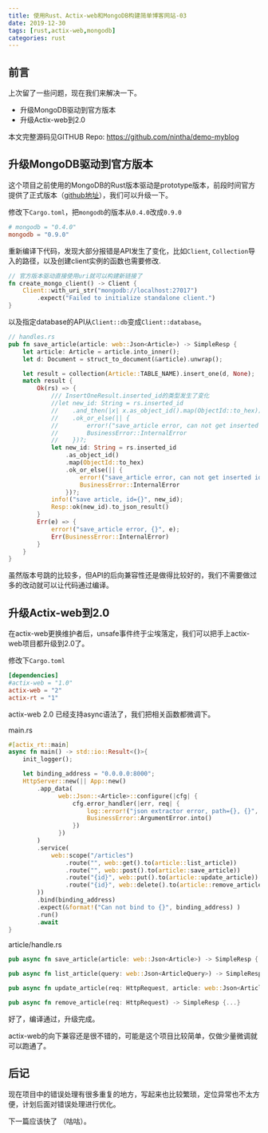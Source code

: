 ```yaml
---
title: 使用Rust、Actix-web和MongoDB构建简单博客网站-03
date: 2019-12-30
tags: [rust,actix-web,mongodb]
categories: rust
---
```


## 前言

上次留了一些问题，现在我们来解决一下。

- 升级MongoDB驱动到官方版本
- 升级Actix-web到2.0

本文完整源码见GITHUB Repo: https://github.com/nintha/demo-myblog
<!--more-->

## 升级MongoDB驱动到官方版本

这个项目之前使用的MongoDB的Rust版本驱动是prototype版本，前段时间官方提供了正式版本（[github地址](<https://github.com/mongodb/mongo-rust-driver>)），我们可以升级一下。

修改下`Cargo.toml`，把`mongodb`的版本从`0.4.0`改成`0.9.0`

```toml
# mongodb = "0.4.0"
mongodb = "0.9.0"
```

重新编译下代码，发现大部分报错是API发生了变化，比如`Client`, `Collection`导入的路径，以及创建client实例的函数也需要修改.

```rust
// 官方版本驱动直接使用uri就可以构建新链接了
fn create_mongo_client() -> Client {
    Client::with_uri_str("mongodb://localhost:27017")
        .expect("Failed to initialize standalone client.")
}
```

以及指定database的API从`Client::db`变成`Client::database`。

```rust
// handles.rs
pub fn save_article(article: web::Json<Article>) -> SimpleResp {
    let article: Article = article.into_inner();
    let d: Document = struct_to_document(&article).unwrap();

    let result = collection(Article::TABLE_NAME).insert_one(d, None);
    match result {
        Ok(rs) => {
            /// InsertOneResult.inserted_id的类型发生了变化
            //let new_id: String = rs.inserted_id
            //    .and_then(|x| x.as_object_id().map(ObjectId::to_hex))
            //    .ok_or_else(|| {
            //        error!("save_article error, can not get inserted id");
            //        BusinessError::InternalError
            //    })?;
            let new_id: String = rs.inserted_id
                .as_object_id()
                .map(ObjectId::to_hex)
                .ok_or_else(|| {
                    error!("save_article error, can not get inserted id");
                    BusinessError::InternalError
                })?;
            info!("save article, id={}", new_id);
            Resp::ok(new_id).to_json_result()
        }
        Err(e) => {
            error!("save_article error, {}", e);
            Err(BusinessError::InternalError)
        }
    }
}
```

虽然版本号跳的比较多，但API的后向兼容性还是做得比较好的，我们不需要做过多的改动就可以让代码通过编译。



## 升级Actix-web到2.0

在actix-web更换维护者后，unsafe事件终于尘埃落定，我们可以把手上actix-web项目都升级到2.0了。

修改下`Cargo.toml`

```toml
[dependencies]
#actix-web = "1.0"
actix-web = "2"
actix-rt = "1"
```

actix-web 2.0 已经支持async语法了，我们把相关函数都微调下。

main.rs

```rust
#[actix_rt::main]
async fn main() -> std::io::Result<()>{
    init_logger();

    let binding_address = "0.0.0.0:8000";
    HttpServer::new(|| App::new()
        .app_data(
              web::Json::<Article>::configure(|cfg| {
                  cfg.error_handler(|err, req| {
                      log::error!("json extractor error, path={}, {}", req.uri(), err);
                      BusinessError::ArgumentError.into()
                  })
              })
        )
        .service(
            web::scope("/articles")
                .route("", web::get().to(article::list_article))
                .route("", web::post().to(article::save_article))
                .route("{id}", web::put().to(article::update_article))
                .route("{id}", web::delete().to(article::remove_article))
        ))
        .bind(binding_address)
        .expect(&format!("Can not bind to {}", binding_address) )
        .run()
        .await
}
```

article/handle.rs
```rust
pub async fn save_article(article: web::Json<Article>) -> SimpleResp {...}

pub async fn list_article(query: web::Json<ArticleQuery>) -> SimpleResp {...}

pub async fn update_article(req: HttpRequest, article: web::Json<Article>) -> SimpleResp {...}

pub async fn remove_article(req: HttpRequest) -> SimpleResp {...}
```

好了，编译通过，升级完成。

actix-web的向下兼容还是很不错的，可能是这个项目比较简单，仅做少量微调就可以跑通了。



## 后记

现在项目中的错误处理有很多重复的地方，写起来也比较繁琐，定位异常也不太方便，计划后面对错误处理进行优化。

下一篇应该快了 （咕咕）。





